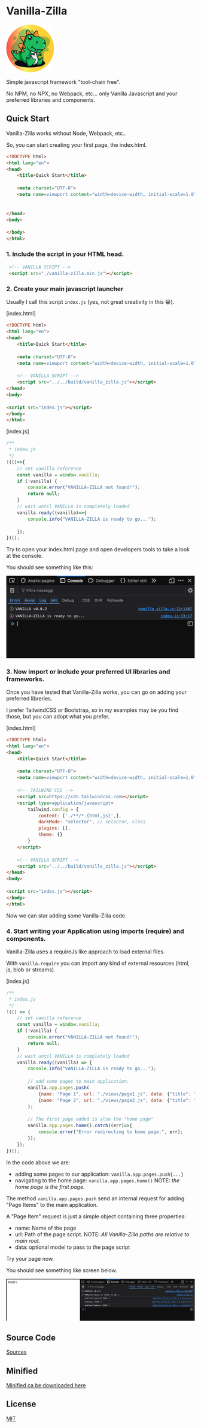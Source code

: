 # Vanilla-Zilla
![](./_media/icon-128.png)

Simple javascript framework "tool-chain free".

No NPM, no NPX, no Webpack, etc... only Vanilla Javascript and your preferred libraries and components.

## Quick Start

Vanilla-Zilla works without Node, Webpack, etc.. 

So, you can start creating your first page, the index.html.

```html
<!DOCTYPE html>
<html lang="en">
<head>
    <title>Quick Start</title>

    <meta charset="UTF-8">
    <meta name=viewport content="width=device-width, initial-scale=1.0">

    
</head>
<body>

</body>
</html>
```

### 1. Include the script in your HTML head.
```html
 <!-- VANILLA SCRIPT -->
 <script src="./vanilla-zilla.min.js"></script>
```

### 2. Create your main javascript launcher

Usually I call this script `index.js` (yes, not great creativity in this 😁).

[index.html]
```html
<!DOCTYPE html>
<html lang="en">
<head>
    <title>Quick Start</title>

    <meta charset="UTF-8">
    <meta name=viewport content="width=device-width, initial-scale=1.0">

    <!-- VANILLA SCRIPT -->
    <script src="../../build/vanilla_zilla.js"></script>
</head>
<body>

<script src="index.js"></script>
</body>
</html>
```

[index.js]
```javascript
/**
 * index.js
 */
!(()=>{
    // set vanilla reference
    const vanilla = window.vanilla;
    if (!vanilla) {
        console.error("VANILLA-ZILLA not found!");
        return null;
    }
    // wait until VANILLA is completely loaded
    vanilla.ready((vanilla)=>{
        console.info("VANILLA-ZILLA is ready to go...");
        
    });
})();
```

Try to open your index.html page and open developers tools to take a look at the console.

You should see something like this:

![](./_docs/media/screen_01.png)

### 3. Now import or include your preferred UI libraries and frameworks.

Once you have tested that Vanilla-Zilla works, you can go on adding your preferred libreries.

I prefer TailwindCSS or Bootstrap, so in my examples may be you find those, but you can adopt what you prefer.

[index.html]
```html
<!DOCTYPE html>
<html lang="en">
<head>
    <title>Quick Start</title>

    <meta charset="UTF-8">
    <meta name=viewport content="width=device-width, initial-scale=1.0">

    <!-- TAILWIND CSS -->
    <script src=https://cdn.tailwindcss.com></script>
    <script type=application/javascript>
        tailwind.config = {
            content: ['./**/*.{html,js}',],
            darkMode: "selector", // selector, class
            plugins: [],
            theme: {}
        }
    </script>
    
    <!-- VANILLA SCRIPT -->
    <script src="../../build/vanilla_zilla.js"></script>
</head>
<body>

<script src="index.js"></script>
</body>
</html>
```
Now we can star adding some Vanilla-Zilla code.

### 4. Start writing your Application using imports (require) and components.

Vanilla-Zilla uses a requireJs like approach to load external files.

With `vanilla.require` you can import any kind of external resources (html, js, blob or streams).

[index.js]
```javascript
/**
 * index.js
 */
!(() => {
    // set vanilla reference
    const vanilla = window.vanilla;
    if (!vanilla) {
        console.error("VANILLA-ZILLA not found!");
        return null;
    }
    // wait until VANILLA is completely loaded
    vanilla.ready((vanilla) => {
        console.info("VANILLA-ZILLA is ready to go...");

        // add some pages to main application.
        vanilla.app.pages.push(
            {name: "Page 1", url: "./views/page1.js", data: {"title": "Home Page"}},
            {name: "Page 2", url: "./views/page2.js", data: {"title": "Page number #2"}},
        );

        // The first page added is also the "home page"
        vanilla.app.pages.home().catch((err)=>{
            console.error("Error redirecting to home page:", err);
        });
    });
})();
```

In the code above we are:
- adding some pages to our application: `vanilla.app.pages.push{...}`
- navigating to the home page: `vanilla.app.pages.home()` NOTE: _the home page is the first page._

The method `vanilla.app.pages.push` send an internal request for adding "Page Items" to the main application.

A "Page Item" request is just a simple object containing three properties:
- name: Name of the page
- url: Path of the page script. NOTE: _All Vanilla-Zilla paths are relative to main root._
- data: optional model to pass to the page script

Try your page now.

You should see something like screen below.

![](./_docs/media/screen_02.png)



## Source Code

[Sources](https://github.com/angelogeminiani/vanilla-zilla/blob/main/src/vanilla_zilla.js)

## Minified

[Minified ca be downloaded here](https://raw.githubusercontent.com/angelogeminiani/vanilla-zilla/main/build/vanilla_zilla.js)

## License

[MIT](./LICENSE)
